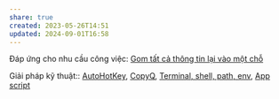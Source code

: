 ```yaml
---
share: true
created: 2023-05-26T14:51
updated: 2024-09-01T16:58
---
```

Đáp ứng cho nhu cầu công việc: [Gom tất cả thông tin lại vào một chỗ](../../Nhu%20c%E1%BA%A7u%20c%C3%B4ng%20vi%E1%BB%87c/V%E1%BA%ADn%20h%C3%A0nh/Gom%20t%E1%BA%A5t%20c%E1%BA%A3%20th%C3%B4ng%20tin%20l%E1%BA%A1i%20v%C3%A0o%20m%E1%BB%99t%20ch%E1%BB%97.md)

Giải pháp kỹ thuật:: [AutoHotKey](../../Gi%E1%BA%A3i%20ph%C3%A1p%20k%E1%BB%B9%20thu%E1%BA%ADt/T%E1%BB%B1%20%C4%91%E1%BB%99ng%20ho%C3%A1/AutoHotKey.md), [CopyQ](../../Gi%E1%BA%A3i%20ph%C3%A1p%20k%E1%BB%B9%20thu%E1%BA%ADt/T%E1%BB%B1%20%C4%91%E1%BB%99ng%20ho%C3%A1/CopyQ.md), [Terminal, shell, path, env](Terminal,%20shell,%20path,%20env.md), [App script](../../Gi%E1%BA%A3i%20ph%C3%A1p%20k%E1%BB%B9%20thu%E1%BA%ADt/T%E1%BB%B1%20%C4%91%E1%BB%99ng%20ho%C3%A1/App%20script.md)
